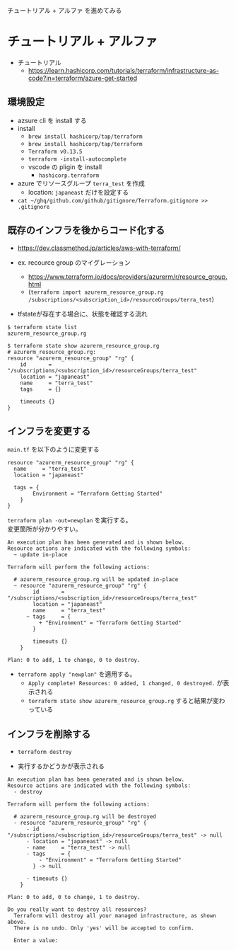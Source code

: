 チュートリアル + アルファ を進めてみる

# チュートリアル + アルファ

- チュートリアル
    - https://learn.hashicorp.com/tutorials/terraform/infrastructure-as-code?in=terraform/azure-get-started

## 環境設定

- azsure cli を install する
- install
    - `brew install hashicorp/tap/terraform`
    - `brew install hashicorp/tap/terraform`
    - `Terraform v0.13.5`
    - `terraform -install-autocomplete`
    - vscode の pligin を install
       - `hashicorp.terraform`
- azure でリソースグループ `terra_test` を作成
    - location: `japaneast` だけを設定する
- `cat ~/ghq/github.com/github/gitignore/Terraform.gitignore >> .gitignore`

## 既存のインフラを後からコード化する
- https://dev.classmethod.jp/articles/aws-with-terraform/

- ex. recource group のマイグレーション
    - https://www.terraform.io/docs/providers/azurerm/r/resource_group.html
    - (`terraform import azurerm_resource_group.rg /subscriptions/<subscription_id>/resourceGroups/terra_test`)

- tfstateが存在する場合に、状態を確認する流れ

```
$ terraform state list
azurerm_resource_group.rg

$ terraform state show azurerm_resource_group.rg
# azurerm_resource_group.rg:
resource "azurerm_resource_group" "rg" {
    id       = "/subscriptions/<subscription_id>/resourceGroups/terra_test"
    location = "japaneast"
    name     = "terra_test"
    tags     = {}

    timeouts {}
}
```

## インフラを変更する

`main.tf` を以下のように変更する

```
resource "azurerm_resource_group" "rg" {
  name     = "terra_test"
  location = "japaneast"

  tags = {
        Environment = "Terraform Getting Started"
    }
}
```

`terraform plan -out=newplan` を実行する。  
変更箇所が分かりやすい。

```
An execution plan has been generated and is shown below.
Resource actions are indicated with the following symbols:
  ~ update in-place

Terraform will perform the following actions:

  # azurerm_resource_group.rg will be updated in-place
  ~ resource "azurerm_resource_group" "rg" {
        id       = "/subscriptions/<subscription_id>/resourceGroups/terra_test"
        location = "japaneast"
        name     = "terra_test"
      ~ tags     = {
          + "Environment" = "Terraform Getting Started"
        }

        timeouts {}
    }

Plan: 0 to add, 1 to change, 0 to destroy.
```

- `terraform apply "newplan"` を適用する。 
    - `Apply complete! Resources: 0 added, 1 changed, 0 destroyed.` が表示される
    - `terraform state show azurerm_resource_group.rg` すると結果が変わっている

## インフラを削除する

- `terraform destroy`

- 実行するかどうかが表示される

```
An execution plan has been generated and is shown below.
Resource actions are indicated with the following symbols:
  - destroy

Terraform will perform the following actions:

  # azurerm_resource_group.rg will be destroyed
  - resource "azurerm_resource_group" "rg" {
      - id       = "/subscriptions/<subscription_id>/resourceGroups/terra_test" -> null
      - location = "japaneast" -> null
      - name     = "terra_test" -> null
      - tags     = {
          - "Environment" = "Terraform Getting Started"
        } -> null

      - timeouts {}
    }

Plan: 0 to add, 0 to change, 1 to destroy.

Do you really want to destroy all resources?
  Terraform will destroy all your managed infrastructure, as shown above.
  There is no undo. Only 'yes' will be accepted to confirm.

  Enter a value:
```
